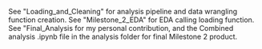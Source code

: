 See "Loading_and_Cleaning" for analysis pipeline and data wrangling function creation.
See "Milestone_2_EDA" for EDA calling loading function.
See "Final_Analysis for my personal contribution, and the Combined analysis .ipynb file in the analysis folder for final Milestone 2 product.

